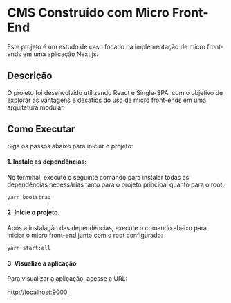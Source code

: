# CMS Construído com Micro Front-End

Este projeto é um estudo de caso focado na implementação de micro front-ends em uma aplicação Next.js.

## Descrição

O projeto foi desenvolvido utilizando React e Single-SPA, com o objetivo de explorar as vantagens e desafios do uso de micro front-ends em uma arquitetura modular.

## Como Executar

Siga os passos abaixo para iniciar o projeto:

#### 1. Instale as dependências:

No terminal, execute o seguinte comando para instalar todas as dependências necessárias tanto para o projeto principal quanto para o root:

```shell
yarn bootstrap
```

#### 2. Inicie o projeto.

Após a instalação das dependências, execute o comando abaixo para iniciar o micro front-end junto com o root configurado:

```shell
yarn start:all
```


#### 3. Visualize a aplicação

Para visualizar a aplicação, acesse a URL:

[http://localhost:9000](http://localhost:9000)




